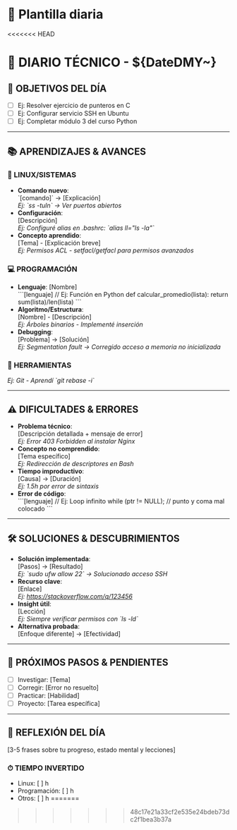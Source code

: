 # 🧠 Plantilla diaria
<<<<<<< HEAD

# 📅 DIARIO TÉCNICO - ${DateDMY~}

## 🎯 OBJETIVOS DEL DÍA

- [ ] Ej: Resolver ejercicio de punteros en C
- [ ] Ej: Configurar servicio SSH en Ubuntu
- [ ] Ej: Completar módulo 3 del curso Python

---

## 📚 APRENDIZAJES & AVANCES

### 🐧 LINUX/SISTEMAS

- **Comando nuevo**:  
  \`[comando]\` → [Explicación]  
  _Ej: \`ss -tuln\` → Ver puertos abiertos_
- **Configuración**:  
  [Descripción]  
  _Ej: Configuré alias en .bashrc: \`alias ll="ls -la"\`_
- **Concepto aprendido**:  
  [Tema] - [Explicación breve]  
  _Ej: Permisos ACL - setfacl/getfacl para permisos avanzados_

### 💻 PROGRAMACIÓN

- **Lenguaje**: [Nombre]  
  \`\`\`[lenguaje]
  // Ej: Función en Python
  def calcular_promedio(lista):
  return sum(lista)/len(lista)
  \`\`\`
- **Algoritmo/Estructura**:  
  [Nombre] - [Descripción]  
  _Ej: Árboles binarios - Implementé inserción_
- **Debugging**:  
  [Problema] → [Solución]  
  _Ej: Segmentation fault → Corregido acceso a memoria no inicializada_

### 🔧 HERRAMIENTAS

_Ej: Git - Aprendí \`git rebase -i\`_

---

## ⚠️ DIFICULTADES & ERRORES

- **Problema técnico**:  
  [Descripción detallada + mensaje de error]  
  _Ej: Error 403 Forbidden al instalar Nginx_
- **Concepto no comprendido**:  
  [Tema específico]  
  _Ej: Redirección de descriptores en Bash_
- **Tiempo improductivo**:  
  [Causa] → [Duración]  
  _Ej: 1.5h por error de sintaxis_
- **Error de código**:  
  \`\`\`[lenguaje]
  // Ej: Loop infinito
  while (ptr != NULL); // punto y coma mal colocado
  \`\`\`

---

## 🛠 SOLUCIONES & DESCUBRIMIENTOS

- **Solución implementada**:  
  [Pasos] → [Resultado]  
  _Ej: \`sudo ufw allow 22\` → Solucionado acceso SSH_
- **Recurso clave**:  
  [Enlace]  
  _Ej: <https://stackoverflow.com/q/123456>_
- **Insight útil**:  
  [Lección]  
  _Ej: Siempre verificar permisos con \`ls -ld\`_
- **Alternativa probada**:  
  [Enfoque diferente] → [Efectividad]

---

## 🔮 PRÓXIMOS PASOS & PENDIENTES

- [ ] Investigar: [Tema]
- [ ] Corregir: [Error no resuelto]
- [ ] Practicar: [Habilidad]
- [ ] Proyecto: [Tarea específica]

---

## 💭 REFLEXIÓN DEL DÍA

[3-5 frases sobre tu progreso, estado mental y lecciones]

### ⏱ TIEMPO INVERTIDO

- Linux: [ ] h
- Programación: [ ] h
- Otros: [ ] h
=======
>>>>>>> 48c17e21a33cf2e535e24bdeb73dc2f1bea3b37a
